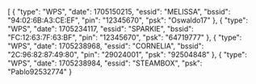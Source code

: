 [ { "type": "WPS", "date": 1705150215, "essid": "MELISSA", "bssid": "94:02:6B:A3:CE:EF", "pin": "12345670", "psk": "Oswaldo17"
  },
  { "type": "WPS", "date": 1705234117, "essid": "SPARKIE", "bssid": "FC:12:63:7F:63:BF", "pin": "12345670", "psk": "64719777"
  },
  { "type": "WPS", "date": 1705238968, "essid": "CORNELIA", "bssid": "2C:96:82:87:49:80", "pin": "29024001", "psk": "92504848"
  },
  { "type": "WPS", "date": 1705238984, "essid": "STEAMBOX", "psk": "Pablo92532774"
  }
